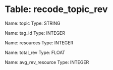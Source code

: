 Table: recode_topic_rev
=======================

Name: topic
Type: STRING

Name: tag_id
Type: INTEGER

Name: resources
Type: INTEGER

Name: total_rev
Type: FLOAT

Name: avg_rev_resource
Type: INTEGER

